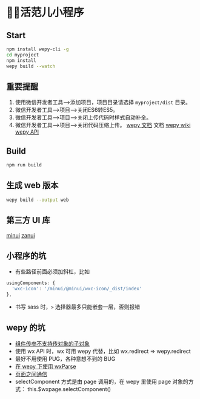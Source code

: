 # 活范儿小程序

## Start
```bash
npm install wepy-cli -g
cd myproject
npm install
wepy build --watch
```

## 重要提醒
1. 使用微信开发者工具-->添加项目，项目目录请选择 `myproject/dist` 目录。
2. 微信开发者工具-->项目-->关闭ES6转ES5。
3. 微信开发者工具-->项目-->关闭上传代码时样式自动补全。
4. 微信开发者工具-->项目-->关闭代码压缩上传。
[wepy 文档](https://wepyjs.github.io/wepy/) 文档
[wepy wiki](https://github.com/wepyjs/wepy/wiki)
[wepy API](https://github.com/Tencent/wepy/blob/master/docs/md/api.md)

## Build
```bash
npm run build
```

## 生成 web 版本
```bash
wepy build --output web
```

## 第三方 UI 库
[minui](https://github.com/meili/minui)
[zanui](https://github.com/youzan/zanui-weapp)

## 小程序的坑
- 有些路径前面必须加斜杠，比如
```javascript
usingComponents: {
  'wxc-icon': '/minui/@minui/wxc-icon/_dist/index'
},
```
- 书写 sass 时，`>` 选择器最多只能嵌套一层，否则报错

## wepy 的坑
- [组件传参不支持传对象的子对象](https://github.com/wepyjs/wepy/issues/375)
- 使用 wx API 时，wx 可用 wepy 代替，比如 wx.redirect => wepy.redirect
- 最好不用使用 PUG，各种意想不到的 BUG
- [在 wepy 下使用 wxParse](http://blog.csdn.net/wyk304443164/article/details/77977577)
- [页面之间通信](https://wepyjs.github.io/wepy/#/api?id=wepypage-class)
- selectComponent 方式是由 page 调用的，在 wepy 里使用 page 对象的方式： this.$wxpage.selectComponent()
